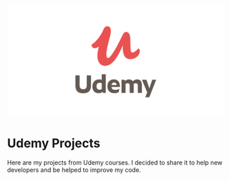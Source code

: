 ![Udemy](/udemy.png)
# Udemy Projects

Here are my projects from Udemy courses. I decided to share it to help new developers and be helped to improve my code.
